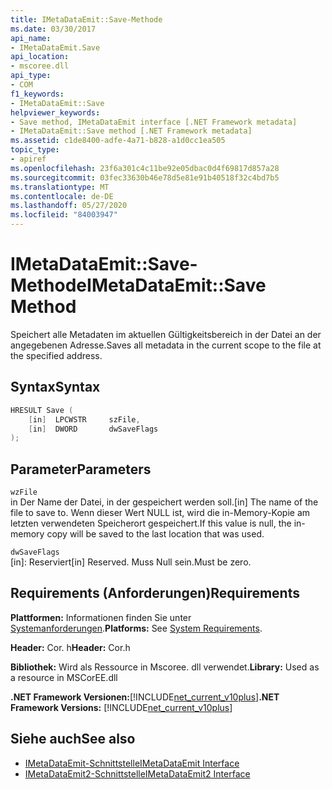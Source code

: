 ```yaml
---
title: IMetaDataEmit::Save-Methode
ms.date: 03/30/2017
api_name:
- IMetaDataEmit.Save
api_location:
- mscoree.dll
api_type:
- COM
f1_keywords:
- IMetaDataEmit::Save
helpviewer_keywords:
- Save method, IMetaDataEmit interface [.NET Framework metadata]
- IMetaDataEmit::Save method [.NET Framework metadata]
ms.assetid: c1de8400-adfe-4a71-b828-a1d0cc1ea505
topic_type:
- apiref
ms.openlocfilehash: 23f6a301c4c11be92e05dbac0d4f69817d857a28
ms.sourcegitcommit: 03fec33630b46e78d5e81e91b40518f32c4bd7b5
ms.translationtype: MT
ms.contentlocale: de-DE
ms.lasthandoff: 05/27/2020
ms.locfileid: "84003947"
---
```

# <a name="imetadataemitsave-method"></a><span data-ttu-id="e6296-102">IMetaDataEmit::Save-Methode</span><span class="sxs-lookup"><span data-stu-id="e6296-102">IMetaDataEmit::Save Method</span></span>
<span data-ttu-id="e6296-103">Speichert alle Metadaten im aktuellen Gültigkeitsbereich in der Datei an der angegebenen Adresse.</span><span class="sxs-lookup"><span data-stu-id="e6296-103">Saves all metadata in the current scope to the file at the specified address.</span></span>  
  
## <a name="syntax"></a><span data-ttu-id="e6296-104">Syntax</span><span class="sxs-lookup"><span data-stu-id="e6296-104">Syntax</span></span>  
  
```cpp  
HRESULT Save (
    [in]  LPCWSTR     szFile,
    [in]  DWORD       dwSaveFlags  
);  
```  
  
## <a name="parameters"></a><span data-ttu-id="e6296-105">Parameter</span><span class="sxs-lookup"><span data-stu-id="e6296-105">Parameters</span></span>  
 `wzFile`  
 <span data-ttu-id="e6296-106">in Der Name der Datei, in der gespeichert werden soll.</span><span class="sxs-lookup"><span data-stu-id="e6296-106">[in] The name of the file to save to.</span></span> <span data-ttu-id="e6296-107">Wenn dieser Wert NULL ist, wird die in-Memory-Kopie am letzten verwendeten Speicherort gespeichert.</span><span class="sxs-lookup"><span data-stu-id="e6296-107">If this value is null, the in-memory copy will be saved to the last location that was used.</span></span>  
  
 `dwSaveFlags`  
 <span data-ttu-id="e6296-108">[in]: Reserviert</span><span class="sxs-lookup"><span data-stu-id="e6296-108">[in] Reserved.</span></span> <span data-ttu-id="e6296-109">Muss Null sein.</span><span class="sxs-lookup"><span data-stu-id="e6296-109">Must be zero.</span></span>  
  
## <a name="requirements"></a><span data-ttu-id="e6296-110">Requirements (Anforderungen)</span><span class="sxs-lookup"><span data-stu-id="e6296-110">Requirements</span></span>  
 <span data-ttu-id="e6296-111">**Plattformen:** Informationen finden Sie unter [Systemanforderungen](../../get-started/system-requirements.md).</span><span class="sxs-lookup"><span data-stu-id="e6296-111">**Platforms:** See [System Requirements](../../get-started/system-requirements.md).</span></span>  
  
 <span data-ttu-id="e6296-112">**Header:** Cor. h</span><span class="sxs-lookup"><span data-stu-id="e6296-112">**Header:** Cor.h</span></span>  
  
 <span data-ttu-id="e6296-113">**Bibliothek:** Wird als Ressource in Mscoree. dll verwendet.</span><span class="sxs-lookup"><span data-stu-id="e6296-113">**Library:** Used as a resource in MSCorEE.dll</span></span>  
  
 <span data-ttu-id="e6296-114">**.NET Framework Versionen:**[!INCLUDE[net_current_v10plus](../../../../includes/net-current-v10plus-md.md)]</span><span class="sxs-lookup"><span data-stu-id="e6296-114">**.NET Framework Versions:** [!INCLUDE[net_current_v10plus](../../../../includes/net-current-v10plus-md.md)]</span></span>  
  
## <a name="see-also"></a><span data-ttu-id="e6296-115">Siehe auch</span><span class="sxs-lookup"><span data-stu-id="e6296-115">See also</span></span>

- [<span data-ttu-id="e6296-116">IMetaDataEmit-Schnittstelle</span><span class="sxs-lookup"><span data-stu-id="e6296-116">IMetaDataEmit Interface</span></span>](imetadataemit-interface.md)
- [<span data-ttu-id="e6296-117">IMetaDataEmit2-Schnittstelle</span><span class="sxs-lookup"><span data-stu-id="e6296-117">IMetaDataEmit2 Interface</span></span>](imetadataemit2-interface.md)
